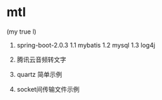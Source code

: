 # mtl

(my true l)

1. spring-boot-2.0.3
  1.1 mybatis
  1.2 mysql
  1.3 log4j

2. 腾讯云音频转文字

3. quartz 简单示例

4. socket间传输文件示例
